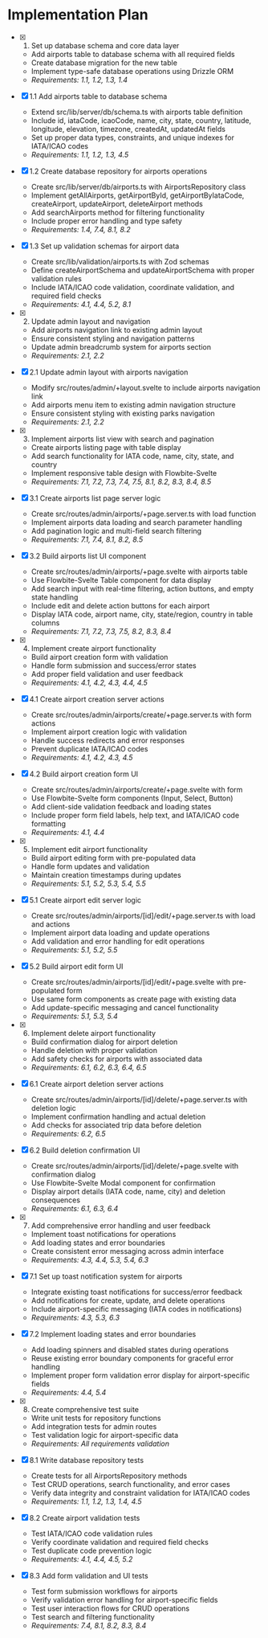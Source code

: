 # Implementation Plan

- [x] 1. Set up database schema and core data layer
  - Add airports table to database schema with all required fields
  - Create database migration for the new table
  - Implement type-safe database operations using Drizzle ORM
  - _Requirements: 1.1, 1.2, 1.3, 1.4_

- [x] 1.1 Add airports table to database schema
  - Extend src/lib/server/db/schema.ts with airports table definition
  - Include id, iataCode, icaoCode, name, city, state, country, latitude, longitude, elevation, timezone, createdAt, updatedAt fields
  - Set up proper data types, constraints, and unique indexes for IATA/ICAO codes
  - _Requirements: 1.1, 1.2, 1.3, 4.5_

- [x] 1.2 Create database repository for airports operations
  - Create src/lib/server/db/airports.ts with AirportsRepository class
  - Implement getAllAirports, getAirportById, getAirportByIataCode, createAirport, updateAirport, deleteAirport methods
  - Add searchAirports method for filtering functionality
  - Include proper error handling and type safety
  - _Requirements: 1.4, 7.4, 8.1, 8.2_

- [x] 1.3 Set up validation schemas for airport data
  - Create src/lib/validation/airports.ts with Zod schemas
  - Define createAirportSchema and updateAirportSchema with proper validation rules
  - Include IATA/ICAO code validation, coordinate validation, and required field checks
  - _Requirements: 4.1, 4.4, 5.2, 8.1_

- [x] 2. Update admin layout and navigation
  - Add airports navigation link to existing admin layout
  - Ensure consistent styling and navigation patterns
  - Update admin breadcrumb system for airports section
  - _Requirements: 2.1, 2.2_

- [x] 2.1 Update admin layout with airports navigation
  - Modify src/routes/admin/+layout.svelte to include airports navigation link
  - Add airports menu item to existing admin navigation structure
  - Ensure consistent styling with existing parks navigation
  - _Requirements: 2.1, 2.2_

- [x] 3. Implement airports list view with search and pagination
  - Create airports listing page with table display
  - Add search functionality for IATA code, name, city, state, and country
  - Implement responsive table design with Flowbite-Svelte
  - _Requirements: 7.1, 7.2, 7.3, 7.4, 7.5, 8.1, 8.2, 8.3, 8.4, 8.5_

- [x] 3.1 Create airports list page server logic
  - Create src/routes/admin/airports/+page.server.ts with load function
  - Implement airports data loading and search parameter handling
  - Add pagination logic and multi-field search filtering
  - _Requirements: 7.1, 7.4, 8.1, 8.2, 8.5_

- [x] 3.2 Build airports list UI component
  - Create src/routes/admin/airports/+page.svelte with airports table
  - Use Flowbite-Svelte Table component for data display
  - Add search input with real-time filtering, action buttons, and empty state handling
  - Include edit and delete action buttons for each airport
  - Display IATA code, airport name, city, state/region, country in table columns
  - _Requirements: 7.1, 7.2, 7.3, 7.5, 8.2, 8.3, 8.4_

- [x] 4. Implement create airport functionality
  - Build airport creation form with validation
  - Handle form submission and success/error states
  - Add proper field validation and user feedback
  - _Requirements: 4.1, 4.2, 4.3, 4.4, 4.5_

- [x] 4.1 Create airport creation server actions
  - Create src/routes/admin/airports/create/+page.server.ts with form actions
  - Implement airport creation logic with validation
  - Handle success redirects and error responses
  - Prevent duplicate IATA/ICAO codes
  - _Requirements: 4.1, 4.2, 4.3, 4.5_

- [x] 4.2 Build airport creation form UI
  - Create src/routes/admin/airports/create/+page.svelte with form
  - Use Flowbite-Svelte form components (Input, Select, Button)
  - Add client-side validation feedback and loading states
  - Include proper form field labels, help text, and IATA/ICAO code formatting
  - _Requirements: 4.1, 4.4_

- [x] 5. Implement edit airport functionality
  - Build airport editing form with pre-populated data
  - Handle form updates and validation
  - Maintain creation timestamps during updates
  - _Requirements: 5.1, 5.2, 5.3, 5.4, 5.5_

- [x] 5.1 Create airport edit server logic
  - Create src/routes/admin/airports/[id]/edit/+page.server.ts with load and actions
  - Implement airport data loading and update operations
  - Add validation and error handling for edit operations
  - _Requirements: 5.1, 5.2, 5.5_

- [x] 5.2 Build airport edit form UI
  - Create src/routes/admin/airports/[id]/edit/+page.svelte with pre-populated form
  - Use same form components as create page with existing data
  - Add update-specific messaging and cancel functionality
  - _Requirements: 5.1, 5.3, 5.4_

- [x] 6. Implement delete airport functionality
  - Build confirmation dialog for airport deletion
  - Handle deletion with proper validation
  - Add safety checks for airports with associated data
  - _Requirements: 6.1, 6.2, 6.3, 6.4, 6.5_

- [x] 6.1 Create airport deletion server actions
  - Create src/routes/admin/airports/[id]/delete/+page.server.ts with deletion logic
  - Implement confirmation handling and actual deletion
  - Add checks for associated trip data before deletion
  - _Requirements: 6.2, 6.5_

- [x] 6.2 Build deletion confirmation UI
  - Create src/routes/admin/airports/[id]/delete/+page.svelte with confirmation dialog
  - Use Flowbite-Svelte Modal component for confirmation
  - Display airport details (IATA code, name, city) and deletion consequences
  - _Requirements: 6.1, 6.3, 6.4_

- [x] 7. Add comprehensive error handling and user feedback
  - Implement toast notifications for operations
  - Add loading states and error boundaries
  - Create consistent error messaging across admin interface
  - _Requirements: 4.3, 4.4, 5.3, 5.4, 6.3_

- [x] 7.1 Set up toast notification system for airports
  - Integrate existing toast notifications for success/error feedback
  - Add notifications for create, update, and delete operations
  - Include airport-specific messaging (IATA codes in notifications)
  - _Requirements: 4.3, 5.3, 6.3_

- [x] 7.2 Implement loading states and error boundaries
  - Add loading spinners and disabled states during operations
  - Reuse existing error boundary components for graceful error handling
  - Implement proper form validation error display for airport-specific fields
  - _Requirements: 4.4, 5.4_

- [x] 8. Create comprehensive test suite
  - Write unit tests for repository functions
  - Add integration tests for admin routes
  - Test validation logic for airport-specific data
  - _Requirements: All requirements validation_

- [x] 8.1 Write database repository tests
  - Create tests for all AirportsRepository methods
  - Test CRUD operations, search functionality, and error cases
  - Verify data integrity and constraint validation for IATA/ICAO codes
  - _Requirements: 1.1, 1.2, 1.3, 1.4, 4.5_

- [x] 8.2 Create airport validation tests
  - Test IATA/ICAO code validation rules
  - Verify coordinate validation and required field checks
  - Test duplicate code prevention logic
  - _Requirements: 4.1, 4.4, 4.5, 5.2_

- [x] 8.3 Add form validation and UI tests
  - Test form submission workflows for airports
  - Verify validation error handling for airport-specific fields
  - Test user interaction flows for CRUD operations
  - Test search and filtering functionality
  - _Requirements: 7.4, 8.1, 8.2, 8.3, 8.4_
